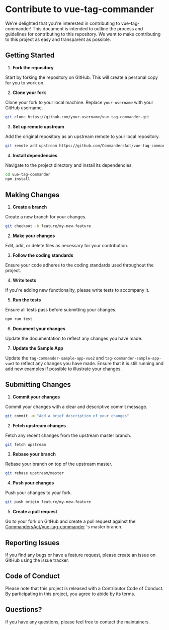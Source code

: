 # Contribute to vue-tag-commander

We're delighted that you're interested in contributing to vue-tag-commander! This document is intended to outline the process and guidelines for contributing to this repository. We want to make contributing to this project as easy and transparent as possible.

## Getting Started

1. **Fork the repository**

Start by forking the repository on GitHub. This will create a personal copy for you to work on.

2. **Clone your fork**

Clone your fork to your local machine. Replace `your-username` with your GitHub username.

```bash
git clone https://github.com/your-username/vue-tag-commander.git
```

3. **Set up remote upstream**

Add the original repository as an upstream remote to your local repository.

```bash
git remote add upstream https://github.com/CommandersAct/vue-tag-commander.git
```

4. **Install dependencies**

Navigate to the project directory and install its dependencies.

```bash
cd vue-tag-commander
npm install
```

## Making Changes

1. **Create a branch**

Create a new branch for your changes.

```bash
git checkout -b feature/my-new-feature
```

2. **Make your changes**

Edit, add, or delete files as necessary for your contribution.

3. **Follow the coding standards**

Ensure your code adheres to the coding standards used throughout the project.

4. **Write tests**

If you're adding new functionality, please write tests to accompany it.

5. **Run the tests**

Ensure all tests pass before submitting your changes.

```bash
npm run test
```

6. **Document your changes**

Update the documentation to reflect any changes you have made.

7. **Update the Sample App**

Update the `tag-commander-sample-app-vue2` and `tag-commander-sample-app-vue3` to reflect any changes you have made. Ensure that it is still running and add new examples if possible to illustrate your changes.


## Submitting Changes

1. **Commit your changes**

Commit your changes with a clear and descriptive commit message.

```bash
git commit -m "Add a brief description of your changes"
```

2. **Fetch upstream changes**

Fetch any recent changes from the upstream master branch.

```bash
git fetch upstream
```

3. **Rebase your branch**

Rebase your branch on top of the upstream master.

```bash
git rebase upstream/master
```

4. **Push your changes**

Push your changes to your fork.

```bash
git push origin feature/my-new-feature
```

5. **Create a pull request**

Go to your fork on GitHub and create a pull request against the [CommandersAct/vue-tag-commander](https://github.com/CommandersAct/vue-tag-commander) 's master branch.

## Reporting Issues

If you find any bugs or have a feature request, please create an issue on GitHub using the issue tracker.

## Code of Conduct

Please note that this project is released with a Contributor Code of Conduct. By participating in this project, you agree to abide by its terms.

## Questions?

If you have any questions, please feel free to contact the maintainers.
